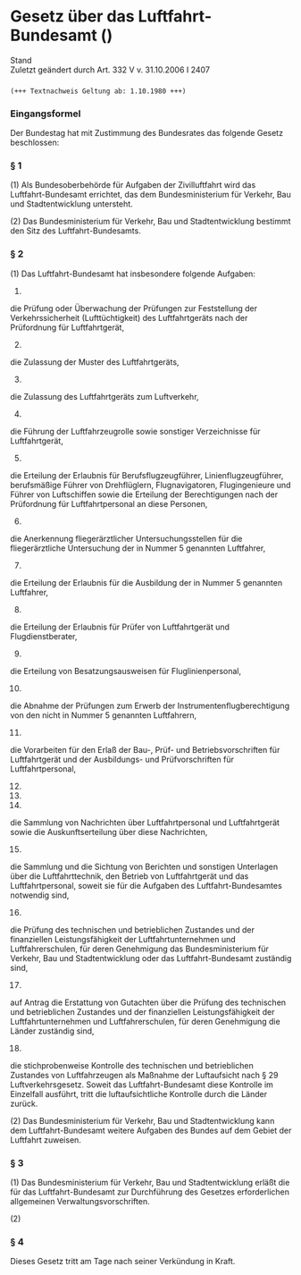 Gesetz über das Luftfahrt-Bundesamt ()
======================================

Stand  
Zuletzt geändert durch Art. 332 V v. 31.10.2006 I 2407

### 

```
(+++ Textnachweis Geltung ab: 1.10.1980 +++)
```

### Eingangsformel

Der Bundestag hat mit Zustimmung des Bundesrates das folgende Gesetz beschlossen:

### § 1

(1) Als Bundesoberbehörde für Aufgaben der Zivilluftfahrt wird das Luftfahrt-Bundesamt errichtet, das dem Bundesministerium für Verkehr, Bau und Stadtentwicklung untersteht.

(2) Das Bundesministerium für Verkehr, Bau und Stadtentwicklung bestimmt den Sitz des Luftfahrt-Bundesamts.

### § 2

(1) Das Luftfahrt-Bundesamt hat insbesondere folgende Aufgaben:

1.  
die Prüfung oder Überwachung der Prüfungen zur Feststellung der Verkehrssicherheit (Lufttüchtigkeit) des Luftfahrtgeräts nach der Prüfordnung für Luftfahrtgerät,

2.  
die Zulassung der Muster des Luftfahrtgeräts,

3.  
die Zulassung des Luftfahrtgeräts zum Luftverkehr,

4.  
die Führung der Luftfahrzeugrolle sowie sonstiger Verzeichnisse für Luftfahrtgerät,

5.  
die Erteilung der Erlaubnis für Berufsflugzeugführer, Linienflugzeugführer, berufsmäßige Führer von Drehflüglern, Flugnavigatoren, Flugingenieure und Führer von Luftschiffen sowie die Erteilung der Berechtigungen nach der Prüfordnung für Luftfahrtpersonal an diese Personen,

6.  
die Anerkennung fliegerärztlicher Untersuchungsstellen für die fliegerärztliche Untersuchung der in Nummer 5 genannten Luftfahrer,

7.  
die Erteilung der Erlaubnis für die Ausbildung der in Nummer 5 genannten Luftfahrer,

8.  
die Erteilung der Erlaubnis für Prüfer von Luftfahrtgerät und Flugdienstberater,

9.  
die Erteilung von Besatzungsausweisen für Fluglinienpersonal,

10.  
die Abnahme der Prüfungen zum Erwerb der Instrumentenflugberechtigung von den nicht in Nummer 5 genannten Luftfahrern,

11.  
die Vorarbeiten für den Erlaß der Bau-, Prüf- und Betriebsvorschriften für Luftfahrtgerät und der Ausbildungs- und Prüfvorschriften für Luftfahrtpersonal,

12.
13.

14.  
die Sammlung von Nachrichten über Luftfahrtpersonal und Luftfahrtgerät sowie die Auskunftserteilung über diese Nachrichten,

15.  
die Sammlung und die Sichtung von Berichten und sonstigen Unterlagen über die Luftfahrttechnik, den Betrieb von Luftfahrtgerät und das Luftfahrtpersonal, soweit sie für die Aufgaben des Luftfahrt-Bundesamtes notwendig sind,

16.  
die Prüfung des technischen und betrieblichen Zustandes und der finanziellen Leistungsfähigkeit der Luftfahrtunternehmen und Luftfahrerschulen, für deren Genehmigung das Bundesministerium für Verkehr, Bau und Stadtentwicklung oder das Luftfahrt-Bundesamt zuständig sind,

17.  
auf Antrag die Erstattung von Gutachten über die Prüfung des technischen und betrieblichen Zustandes und der finanziellen Leistungsfähigkeit der Luftfahrtunternehmen und Luftfahrerschulen, für deren Genehmigung die Länder zuständig sind,

18.  
die stichprobenweise Kontrolle des technischen und betrieblichen Zustandes von Luftfahrzeugen als Maßnahme der Luftaufsicht nach § 29 Luftverkehrsgesetz. Soweit das Luftfahrt-Bundesamt diese Kontrolle im Einzelfall ausführt, tritt die luftaufsichtliche Kontrolle durch die Länder zurück.

(2) Das Bundesministerium für Verkehr, Bau und Stadtentwicklung kann dem Luftfahrt-Bundesamt weitere Aufgaben des Bundes auf dem Gebiet der Luftfahrt zuweisen.

### § 3

(1) Das Bundesministerium für Verkehr, Bau und Stadtentwicklung erläßt die für das Luftfahrt-Bundesamt zur Durchführung des Gesetzes erforderlichen allgemeinen Verwaltungsvorschriften.

(2)

### § 4

Dieses Gesetz tritt am Tage nach seiner Verkündung in Kraft.
